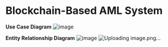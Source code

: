 # Blockchain-Based AML System

**Use Case Diagram**
![image](https://github.com/Xy15/blockchain-based-aml-system/assets/58455555/c50957cb-055b-40e0-b184-55f5338a3d84)

**Entity Relationship Diagram**
![image](https://github.com/Xy15/blockchain-based-aml-system/assets/58455555/15812418-02c9-4ac6-b0f6-fe799a7c82d4)
![Uploading image.png…]()
